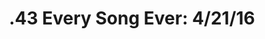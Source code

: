 ---
categories: ['podcasts', 'all_articles']
provider_display: "espn.go.com"
provider_name: "What's The Point"
favicon_url: "http://espn.go.com/favicon.ico"
title: ".43 Every Song Ever: 4/21/16"
published: "2016-04-22"
source: http://espn.go.com/espnradio/play?id=15289388
raw_source: http://c.espnradio.com/s:J1X3L/audio/2733775/whatsthepoint_2016-04-21-142815.64k.mp3?ad_params=zones%3DPreroll%2CPreroll2%2CMidroll%2CMidroll2%2CMidroll3%2CMidroll4%2CMidroll5%2CMidroll6%2CPostroll%2CPostroll2%7Cstation_id%3D3138
thumbnail: http://discover.pocketcasts.com/discover/images/400/e5164620-fc42-0132-18ac-059c869cc4eb.jpg
---
